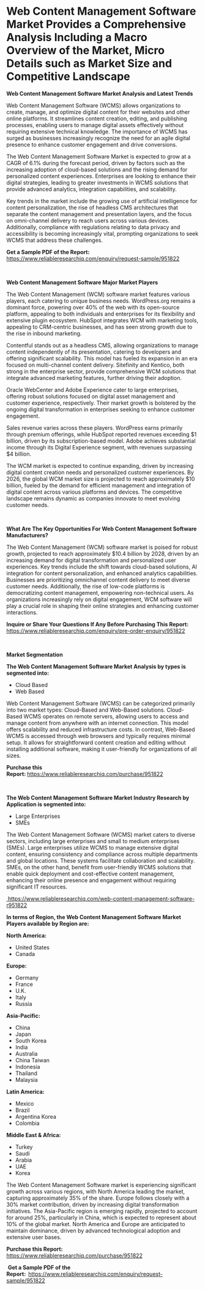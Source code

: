 <p><h1>Web Content Management Software Market Provides a Comprehensive Analysis Including a Macro Overview of the Market, Micro Details such as Market Size and Competitive Landscape</h1></p><p><strong>Web Content Management Software Market Analysis and Latest Trends</strong></p>
<p><p>Web Content Management Software (WCMS) allows organizations to create, manage, and optimize digital content for their websites and other online platforms. It streamlines content creation, editing, and publishing processes, enabling users to manage digital assets effectively without requiring extensive technical knowledge. The importance of WCMS has surged as businesses increasingly recognize the need for an agile digital presence to enhance customer engagement and drive conversions.</p><p>The Web Content Management Software Market is expected to grow at a CAGR of 6.1% during the forecast period, driven by factors such as the increasing adoption of cloud-based solutions and the rising demand for personalized content experiences. Enterprises are looking to enhance their digital strategies, leading to greater investments in WCMS solutions that provide advanced analytics, integration capabilities, and scalability. </p><p>Key trends in the market include the growing use of artificial intelligence for content personalization, the rise of headless CMS architectures that separate the content management and presentation layers, and the focus on omni-channel delivery to reach users across various devices. Additionally, compliance with regulations relating to data privacy and accessibility is becoming increasingly vital, prompting organizations to seek WCMS that address these challenges.</p></p>
<p><strong>Get a Sample PDF of the Report:&nbsp;</strong> <a href="https://www.reliableresearchiq.com/enquiry/request-sample/951822?utm_campaign=2749&utm_medium=2&utm_source=Github&utm_content=ia&utm_term=17042025&utm_id=web-content-management-software">https://www.reliableresearchiq.com/enquiry/request-sample/951822</a></p>
<p>&nbsp;</p>
<p><strong>Web Content Management Software Major Market Players</strong></p>
<p><p>The Web Content Management (WCM) software market features various players, each catering to unique business needs. WordPress.org remains a dominant force, powering over 40% of the web with its open-source platform, appealing to both individuals and enterprises for its flexibility and extensive plugin ecosystem. HubSpot integrates WCM with marketing tools, appealing to CRM-centric businesses, and has seen strong growth due to the rise in inbound marketing.</p><p>Contentful stands out as a headless CMS, allowing organizations to manage content independently of its presentation, catering to developers and offering significant scalability. This model has fueled its expansion in an era focused on multi-channel content delivery. Sitefinity and Kentico, both strong in the enterprise sector, provide comprehensive WCM solutions that integrate advanced marketing features, further driving their adoption.</p><p>Oracle WebCenter and Adobe Experience cater to large enterprises, offering robust solutions focused on digital asset management and customer experience, respectively. Their market growth is bolstered by the ongoing digital transformation in enterprises seeking to enhance customer engagement.</p><p>Sales revenue varies across these players. WordPress earns primarily through premium offerings, while HubSpot reported revenues exceeding $1 billion, driven by its subscription-based model. Adobe achieves substantial income through its Digital Experience segment, with revenues surpassing $4 billion.</p><p>The WCM market is expected to continue expanding, driven by increasing digital content creation needs and personalized customer experiences. By 2026, the global WCM market size is projected to reach approximately $10 billion, fueled by the demand for efficient management and integration of digital content across various platforms and devices. The competitive landscape remains dynamic as companies innovate to meet evolving customer needs.</p></p>
<p>&nbsp;</p>
<p><strong>What Are The Key Opportunities For Web Content Management Software Manufacturers?</strong></p>
<p><p>The Web Content Management (WCM) software market is poised for robust growth, projected to reach approximately $10.4 billion by 2028, driven by an increasing demand for digital transformation and personalized user experiences. Key trends include the shift towards cloud-based solutions, AI integration for content personalization, and enhanced analytics capabilities. Businesses are prioritizing omnichannel content delivery to meet diverse customer needs. Additionally, the rise of low-code platforms is democratizing content management, empowering non-technical users. As organizations increasingly rely on digital engagement, WCM software will play a crucial role in shaping their online strategies and enhancing customer interactions.</p></p>
<p><strong>Inquire or Share Your Questions If Any Before Purchasing This Report:</strong> <a href="https://www.reliableresearchiq.com/enquiry/pre-order-enquiry/951822?utm_campaign=2749&utm_medium=2&utm_source=Github&utm_content=ia&utm_term=17042025&utm_id=web-content-management-software">https://www.reliableresearchiq.com/enquiry/pre-order-enquiry/951822</a></p>
<p>&nbsp;</p>
<p><strong>Market Segmentation</strong></p>
<p><strong>The Web Content Management Software Market Analysis by types is segmented into:</strong></p>
<p><ul><li>Cloud Based</li><li>Web Based</li></ul></p>
<p><p>Web Content Management Software (WCMS) can be categorized primarily into two market types: Cloud-Based and Web-Based solutions. Cloud-Based WCMS operates on remote servers, allowing users to access and manage content from anywhere with an internet connection. This model offers scalability and reduced infrastructure costs. In contrast, Web-Based WCMS is accessed through web browsers and typically requires minimal setup. It allows for straightforward content creation and editing without installing additional software, making it user-friendly for organizations of all sizes.</p></p>
<p><strong>Purchase this Report:&nbsp;</strong><a href="https://www.reliableresearchiq.com/purchase/951822?utm_campaign=2749&utm_medium=2&utm_source=Github&utm_content=ia&utm_term=17042025&utm_id=web-content-management-software">https://www.reliableresearchiq.com/purchase/951822</a></p>
<p>&nbsp;</p>
<p><strong>The Web Content Management Software Market Industry Research by Application is segmented into:</strong></p>
<p><ul><li>Large Enterprises</li><li>SMEs</li></ul></p>
<p><p>The Web Content Management Software (WCMS) market caters to diverse sectors, including large enterprises and small to medium enterprises (SMEs). Large enterprises utilize WCMS to manage extensive digital content, ensuring consistency and compliance across multiple departments and global locations. These systems facilitate collaboration and scalability. SMEs, on the other hand, benefit from user-friendly WCMS solutions that enable quick deployment and cost-effective content management, enhancing their online presence and engagement without requiring significant IT resources.</p></p>
<p><a href="https://www.reliableresearchiq.com/web-content-management-software-r951822?utm_campaign=2749&utm_medium=2&utm_source=Github&utm_content=ia&utm_term=17042025&utm_id=web-content-management-software">&nbsp;https://www.reliableresearchiq.com/web-content-management-software-r951822</a></p>
<p><strong>In terms of Region, the Web Content Management Software Market Players available by Region are:</strong></p>
<p>
    <p> <strong> North America: </strong>
        <ul>
            <li>United States</li>
            <li>Canada</li>
        </ul>
        </p> 
    <p> <strong> Europe: </strong>
        <ul>
            <li>Germany</li>
            <li>France</li>
            <li>U.K.</li>
            <li>Italy</li>
            <li>Russia</li>
        </ul>
        </p> 
    <p> <strong> Asia-Pacific: </strong>
        <ul>
            <li>China</li>
            <li>Japan</li>
            <li>South Korea</li>
            <li>India</li>
            <li>Australia</li>
            <li>China Taiwan</li>
            <li>Indonesia</li>
            <li>Thailand</li>
            <li>Malaysia</li>
        </ul>
        </p> 
    <p> <strong> Latin America: </strong>
        <ul>
            <li>Mexico</li>
            <li>Brazil</li>
            <li>Argentina Korea</li>
            <li>Colombia</li>
        </ul>
        </p> 
    <p> <strong> Middle East & Africa: </strong>
        <ul>
            <li>Turkey</li>
            <li>Saudi</li>
            <li>Arabia</li>
            <li>UAE</li>
            <li>Korea</li>
        </ul>
    </p>
    </p>
<p><p>The Web Content Management Software market is experiencing significant growth across various regions, with North America leading the market, capturing approximately 35% of the share. Europe follows closely with a 30% market contribution, driven by increasing digital transformation initiatives. The Asia-Pacific region is emerging rapidly, projected to account for around 25%, particularly in China, which is expected to represent about 10% of the global market. North America and Europe are anticipated to maintain dominance, driven by advanced technological adoption and extensive user bases.</p></p>
<p><strong>Purchase this Report: </strong><a href="https://www.reliableresearchiq.com/purchase/951822?utm_campaign=2749&utm_medium=2&utm_source=Github&utm_content=ia&utm_term=17042025&utm_id=web-content-management-software">https://www.reliableresearchiq.com/purchase/951822</a></p>
<p>&nbsp;<strong>Get a Sample PDF of the Report:&nbsp;&nbsp;</strong><a href="https://www.reliableresearchiq.com/enquiry/request-sample/951822?utm_campaign=2749&utm_medium=2&utm_source=Github&utm_content=ia&utm_term=17042025&utm_id=web-content-management-software">https://www.reliableresearchiq.com/enquiry/request-sample/951822</a></p>
<p><strong></strong></p>
<p><p></p><p></p><p></p></p>